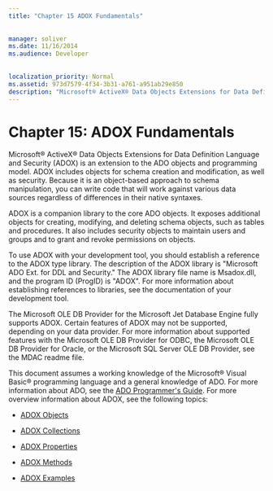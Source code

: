 ```yaml
---
title: "Chapter 15 ADOX Fundamentals"
  
  
manager: soliver
ms.date: 11/16/2014
ms.audience: Developer
 
  
localization_priority: Normal
ms.assetid: 973d7579-4f34-3b31-a761-a951ab29e850
description: "Microsoft® ActiveX® Data Objects Extensions for Data Definition Language and Security (ADOX) is an extension to the ADO objects and programming model. ADOX includes objects for schema creation and modification, as well as security. Because it is an object-based approach to schema manipulation, you can write code that will work against various data sources regardless of differences in their native syntaxes."
---
```


# Chapter 15: ADOX Fundamentals

Microsoft® ActiveX® Data Objects Extensions for Data Definition Language and Security (ADOX) is an extension to the ADO objects and programming model. ADOX includes objects for schema creation and modification, as well as security. Because it is an object-based approach to schema manipulation, you can write code that will work against various data sources regardless of differences in their native syntaxes.
  
ADOX is a companion library to the core ADO objects. It exposes additional objects for creating, modifying, and deleting schema objects, such as tables and procedures. It also includes security objects to maintain users and groups and to grant and revoke permissions on objects.
  
To use ADOX with your development tool, you should establish a reference to the ADOX type library. The description of the ADOX library is "Microsoft ADO Ext. for DDL and Security." The ADOX library file name is Msadox.dll, and the program ID (ProgID) is "ADOX". For more information about establishing references to libraries, see the documentation of your development tool.
  
The Microsoft OLE DB Provider for the Microsoft Jet Database Engine fully supports ADOX. Certain features of ADOX may not be supported, depending on your data provider. For more information about supported features with the Microsoft OLE DB Provider for ODBC, the Microsoft OLE DB Provider for Oracle, or the Microsoft SQL Server OLE DB Provider, see the MDAC readme file.
  
This document assumes a working knowledge of the Microsoft® Visual Basic® programming language and a general knowledge of ADO. For more information about ADO, see the [ADO Programmer's Guide](ado-programmer-s-guide.md). For more overview information about ADOX, see the following topics:
  
- [ADOX Objects](adox-objects.md)
    
- [ADOX Collections](adox-collections.md)
    
- [ADOX Properties](adox-properties.md)
    
- [ADOX Methods](adox-methods.md)
    
- [ADOX Examples](adox-code-examples.md)
    

